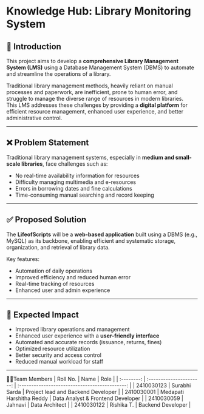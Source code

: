 # Knowledge Hub: Library Monitoring System

## 📝 Introduction
This project aims to develop a **comprehensive Library Management System (LMS)** using a Database Management System (DBMS) to automate and streamline the operations of a library.  

Traditional library management methods, heavily reliant on manual processes and paperwork, are inefficient, prone to human error, and struggle to manage the diverse range of resources in modern libraries.  
This LMS addresses these challenges by providing a **digital platform** for efficient resource management, enhanced user experience, and better administrative control.

---

## ❌ Problem Statement
Traditional library management systems, especially in **medium and small-scale libraries**, face challenges such as:

- No real-time availability information for resources  
- Difficulty managing multimedia and e-resources  
- Errors in borrowing dates and fine calculations  
- Time-consuming manual searching and record keeping  

---

## ✅ Proposed Solution
The **LifeofScripts** will be a **web-based application** built using a DBMS (e.g., MySQL) as its backbone, enabling efficient and systematic storage, organization, and retrieval of library data.  

Key features:
- Automation of daily operations  
- Improved efficiency and reduced human error  
- Real-time tracking of resources  
- Enhanced user and admin experience  

---

## 🚀 Expected Impact
- Improved library operations and management  
- Enhanced user experience with a **user-friendly interface**  
- Automated and accurate records (issuance, returns, fines)  
- Optimized resource utilization  
- Better security and access control  
- Reduced manual workload for staff    

---

👱‍♀️Team Members 
|  Roll No.  |           Name           |                      Role                      |
| :--------: | :----------------------: | :--------------------------------------------: |
| 2410030123 |       Surabhi Sarda      |       Project lead and Backend Developer       |
| 2410030001 | Medapati Harshitha Reddy |        Data Analyst & Frontend Developer       |
| 2410030059 |          Jahnavi         |                  Data Architect                |
| 2410030122 |        Rishika T.        |                Backend Developer               |
